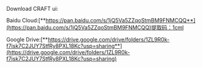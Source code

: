 Download CRAFT ui:

Baidu Cloud:[**https://pan.baidu.com/s/1jQ5Va5ZZqoStmBM9FNMCQQ**](https://pan.baidu.com/s/1jQ5Va5ZZqoStmBM9FNMCQQ)提取码：1cml

Google Drive:[**https://drive.google.com/drive/folders/1ZL9R0k-f7isk7C2JUY7StfRy8PXL18Kc?usp=sharing**](https://drive.google.com/drive/folders/1ZL9R0k-f7isk7C2JUY7StfRy8PXL18Kc?usp=sharing)
